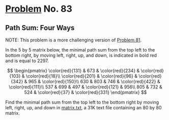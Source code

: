 # [Problem](https://projecteuler.net/problem=83) No. 83

## Path Sum: Four Ways

NOTE: This problem is a more challenging version of [Problem 81](../Problem%2081%20-%20Path%20Sum%20-%20Two%20Ways).

In the 5 by 5 matrix below, the minimal path sum from the top left to the bottom right, by moving left, right, up, and down, is indicated in bold red and is equal to 2297.

$$
\begin{pmatrix}
\color{red}{131} & 673 & \color{red}{234} & \color{red}{103} & \color{red}{18}\\
\color{red}{201} & \color{red}{96} & \color{red}{342} & 965 & \color{red}{150}\\
630 & 803 & 746 & \color{red}{422} & \color{red}{111}\\
537 & 699 & 497 & \color{red}{121} & 956\\
805 & 732 & 524 & \color{red}{37} & \color{red}{331}
\end{pmatrix}
$$

<!-- <div align="center">
    <img style="background: white;" src="https://render.githubusercontent.com/render/math?math=%5Cbegin%7Bpmatrix%7D%0D%0A%5Ccolor%7Bred%7D%7B131%7D%20%26%20673%20%26%20%5Ccolor%7Bred%7D%7B234%7D%20%26%20%5Ccolor%7Bred%7D%7B103%7D%20%26%20%5Ccolor%7Bred%7D%7B18%7D%5C%5C%0D%0A%5Ccolor%7Bred%7D%7B201%7D%20%26%20%5Ccolor%7Bred%7D%7B96%7D%20%26%20%5Ccolor%7Bred%7D%7B342%7D%20%26%20965%20%26%20%5Ccolor%7Bred%7D%7B150%7D%5C%5C%0D%0A630%20%26%20803%20%26%20746%20%26%20%5Ccolor%7Bred%7D%7B422%7D%20%26%20%5Ccolor%7Bred%7D%7B111%7D%5C%5C%0D%0A537%20%26%20699%20%26%20497%20%26%20%5Ccolor%7Bred%7D%7B121%7D%20%26%20956%5C%5C%0D%0A805%20%26%20732%20%26%20524%20%26%20%5Ccolor%7Bred%7D%7B37%7D%20%26%20%5Ccolor%7Bred%7D%7B331%7D%0D%0A%5Cend%7Bpmatrix%7D%0D">
</div> -->

Find the minimal path sum from the top left to the bottom right by moving left, right, up, and down in [matrix.txt](p083_matrix.txt), a 31K text file containing an 80 by 80 matrix.
